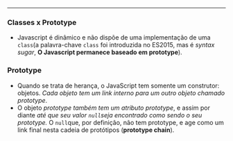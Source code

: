 ___
### Classes x Prototype
- Javascript é dinâmico e não dispõe de uma implementação de uma `class`(a palavra-chave `class` foi introduzida no ES2015, mas é *syntax sugar*, **O Javascript permanece baseado em prototype**).

### Prototype
- Quando se trata de herança, o JavaScript tem somente um construtor: objetos. *Cada objeto tem um link interno para um outro objeto chamado prototype*.
- O objeto *prototype também tem um atributo prototype*, e assim por diante *até que seu valor `null`seja encontrado como sendo o seu prototype.* O `null`que, por definição, não tem prototype, e age como um link final nesta cadeia de protótipos (**prototype chain**).
